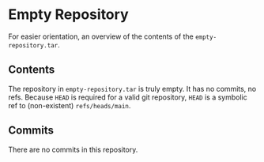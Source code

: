 # Empty Repository

For easier orientation, an overview of the contents of the `empty-repository.tar`.

## Contents

The repository in `empty-repository.tar` is truly empty. It has no commits, no refs.
Because `HEAD` is required for a valid git repository, `HEAD` is a symbolic ref to
(non-existent) `refs/heads/main`.

## Commits

There are no commits in this repository.
